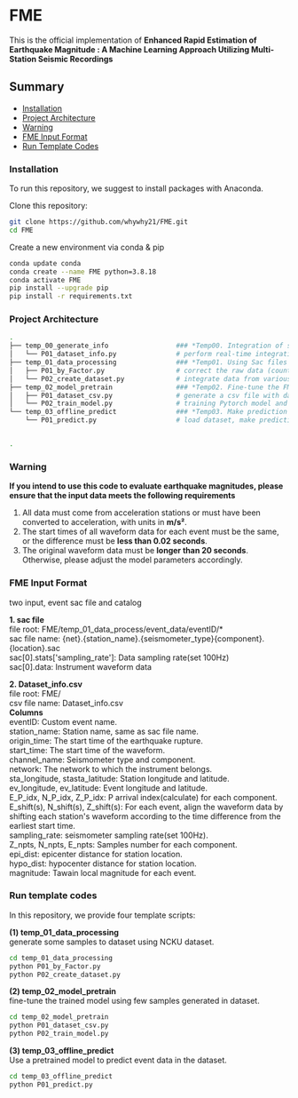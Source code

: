 # FME
This is the official implementation of **Enhanced Rapid Estimation of Earthquake Magnitude : A Machine Learning Approach Utilizing Multi-Station Seismic Recordings**<br />

## Summary

* [Installation](#installation)
* [Project Architecture](#project-architecture)
* [Warning](#Warning)
* [FME Input Format](#FME-input-format)
* [Run Template Codes](#run-template-codes)

### Installation
To run this repository, we suggest to install packages with Anaconda.

Clone this repository:

```bash
git clone https://github.com/whywhy21/FME.git
cd FME
```

Create a new environment via conda & pip

```bash
conda update conda
conda create --name FME python=3.8.18
conda activate FME
pip install --upgrade pip
pip install -r requirements.txt
```

### Project Architecture

```bash
.
├── temp_00_generate_info                 ### *Temp00. Integration of station and earthquake data*
│   └── P01_dataset_info.py               # perform real-time integration of station and earthquake data
├── temp_01_data_processing               ### *Temp01. Using Sac files to create a dataset of magnitude estmation*
│   ├── P01_by_Factor.py                  # correct the raw data (counts) to m/s² and save as npy files
│   └── P02_create_dataset.py             # integrate data from various earthquake events and build a dataset
├── temp_02_model_pretrain                ### *Temp02. Fine-tune the FME with samples obtained with temp_01 outputs(dataset)* 
│   ├── P01_dataset_csv.py                # generate a csv file with data root, time(moving window),label(Mag) for training model
│   └── P02_train_model.py                # training Pytorch model and auto save model parameters
└── temp_03_offline_predict               ### *Temp03. Make prediction on moving window dataset using PyTorch model*
    └── P01_predict.py                    # load dataset, make predictions, save result to csv file


.
```
### Warning
**If you intend to use this code to evaluate earthquake magnitudes, please ensure that the input data meets the following requirements**
1. All data must come from acceleration stations or must have been converted to acceleration, with units in **m/s²**.
2. The start times of all waveform data for each event must be the same, or the difference must be **less than 0.02 seconds**.
3. The original waveform data must be **longer than 20 seconds**. Otherwise, please adjust the model parameters accordingly.


### FME Input Format
two input, event sac file and catalog

**1. sac file**<br />
file root: FME/temp_01_data_process/event_data/eventID/*<br />
sac file name: {net}.{station_name}.{seismometer_type}{component}.{location}.sac<br />
sac[0].stats['sampling_rate']: Data sampling rate(set 100Hz)<br />
sac[0].data: Instrument waveform data<br />

**2. Dataset_info.csv**<br />
file root: FME/<br />
csv file name: Dataset_info.csv<br />
**Columns**<br />
eventID: Custom event name.<br />
station_name: Station name, same as sac file name.<br />
origin_time: The start time of the earthquake rupture.<br />
start_time: The start time of the waveform.<br />
channel_name: Seismometer type and component.<br />
network: The network to which the instrument belongs.<br />
sta_longitude, stasta_latitude: Station longitude and latitude.<br />
ev_longitude, ev_latitude: Event longitude and latitude.<br />
E_P_idx, N_P_idx, Z_P_idx: P arrival index(calculate) for each component.<br />
E_shift(s), N_shift(s), Z_shift(s): For each event, align the waveform data by shifting each station's waveform according to the time difference from the earliest start time.<br />
sampling_rate: seismometer sampling rate(set 100Hz).<br />
Z_npts, N_npts, E_npts: Samples number for each component.<br />
epi_dist: epicenter distance for station location.<br />
hypo_dist: hypocenter distance for station location.<br />
magnitude: Tawain local magnitude for each event.<br />

### Run template codes
In this repository, we provide four template scripts:<br />

**(1) temp_01_data_processing**<br /> 
generate some samples to dataset using NCKU dataset.<br />
```bash
cd temp_01_data_processing
python P01_by_Factor.py
python P02_create_dataset.py
```

**(2) temp_02_model_pretrain**<br />
fine-tune the trained model using few samples generated in dataset.<br />
```bash
cd temp_02_model_pretrain
python P01_dataset_csv.py
python P02_train_model.py
```

**(3) temp_03_offline_predict**<br />
Use a pretrained model to predict event data in the dataset.<br />
```bash
cd temp_03_offline_predict
python P01_predict.py
```

